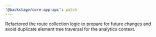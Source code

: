 ```yaml
---
'@backstage/core-app-api': patch
---
```


Refactored the route collection logic to prepare for future changes and avoid duplicate element tree traversal for the analytics context.
